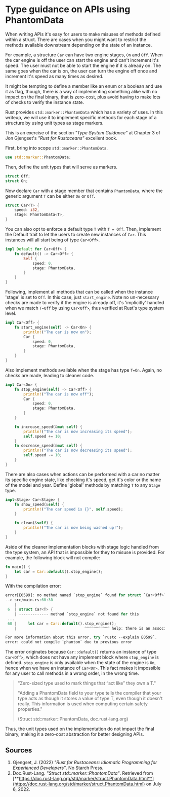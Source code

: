 # Type guidance on APIs using PhantomData

When writing APIs it's easy for users to make misuses of methods defined within a struct. There are cases when you might want to restrict the methods available downstream depending on the state of an instance.


For example, a structure `Car` can have two engine stages, `On` and `Off`. When the car engine is off the user can start the engine and can't increment it's speed. The user must not be able to start the engine if it is already on. The same goes when the car is on, the user can turn the engine off once and increment it's speed as many times as desired.


It might be tempting to define a member like an enum or a boolean and use it as flag, though, there is a way of implementing something alike with no impact on the final binary, that is zero-cost, plus avoid having to make lots of checks to verify the instance state.


Rust provides `std::marker::PhantomData` which has a variety of uses. In this writeup, we will use it to implement specific methods for each stage of a structure by using unit types as stage markers.

This is an exercise of the section *"Type System Guidance"* at Chapter 3 of Jon Gjengset's *"Rust for Rustaceans"* excellent book.

First, bring into scope `std::marker::PhantomData`.

```rust
use std::marker::PhantomData;
```

Then, define the unit types that will serve as markers.

```rust
struct Off;
struct On;
```

Now declare `Car` with a stage member that contains `PhantomData`, where the generic argument `T` can be either `On` or `Off`.

```rust
struct Car<T> {
    speed: i32,
    stage: PhantomData<T>,
}
```

You can also opt to enforce a default type `T` with `T = Off`.
Then, implement the Default trait to let the users to create new instances of `Car`. 
This instances will all start being of type `Car<Off>`.

```rust
impl Default for Car<Off> {
    fn default() -> Car<Off> {
        Self {
            speed: 0,
            stage: PhantomData,
        }
    }
}
```

Following, implement all methods that can be called when the instance 'stage' is set to `Off`. 
In this case, just `start_engine`. 
Note no un-necessary checks are made to verify if the engine is already off, 
it's 'implicitly' handled when we match `T=Off` by using `Car<Off>`, thus verified at Rust's type system level. 

```rust
impl Car<Off> {
    fn start_engine(self) -> Car<On> {
        println!("The car is now on");
        Car {
            speed: 0,
            stage: PhantomData,
        }
    }
}
```

Also implement methods available when the stage has type `T=On`.
Again, no checks are made, leading to cleaner code.

```rust
impl Car<On> {
    fn stop_engine(self) -> Car<Off> {
        println!("The car is now off");
        Car {
            speed: 0,
            stage: PhantomData,
        }
    }

    fn increase_speed(&mut self) {
        println!("The car is now increasing its speed");
        self.speed += 10;
    }
    fn decrease_speed(&mut self) {
        println!("The car is now decreasing its speed");
        self.speed -= 10;
    }
}
```

There are also cases when actions can be performed with a car no matter its specific engine state,
like checking it's speed, get it's color or the name of the model and year.
Define 'global' methods by matching `T` to any `Stage` type.

```rust
impl<Stage> Car<Stage> {
    fn show_speed(&self) {
        println!("The car speed is {}", self.speed);
    }

    fn clean(&self) {
        println!("The car is now being washed up!");
    }
}
```

Aside of the cleaner implementation blocks with stage logic handled from the type system, an
API that is impossible for they to misuse is provided. For example, the following block will not compile:

```rust
fn main() {
    let car = Car::default().stop_engine();
}
```

With the compilation error: 

```rust
error[E0599]: no method named `stop_engine` found for struct `Car<Off>` in the current scope
--> src/main.rs:60:30
    |
 6  | struct Car<T> {
    | ------------- method `stop_engine` not found for this
 ...
 60 |     let car = Car::default().stop_engine();
    |                              ^^^^^^^^^^^ help: there is an associated function with a similar name: `start_engine`

For more information about this error, try `rustc --explain E0599`.
error: could not compile `phantom` due to previous error
```

The error originates because `Car::default()` returns an instance of type `Car<Off>`, which does not have any implement block where `stop_engine` is defined. 
`stop_engine` is only available when the state of the engine is `On`, hence when we have an instance of `Car<On>`.
This fact makes it impossible for any user to call methods in a wrong order, in the wrong time.


> "Zero-sized type used to mark things that “act like” they own a T."
>
> "Adding a PhantomData field to your type tells the compiler that your type acts as though it stores a value of type T, even though it doesn't really. This information is used when computing certain safety properties."
> 
> (Struct std::marker::PhantomData, doc.rust-lang.org)

Thus, the unit types used on the implementation do not impact the final binary, making it a zero-cost abstraction for better designing APIs. 

## Sources
1. Gjengset, J. (2022) *"Rust for Rustaceans: Idiomatic Programming for Experienced Developers"*. No Starch Press.
2. Doc.Rust-Lang. *"Struct std::marker::PhantomData"*. Retrieved from [**https://doc.rust-lang.org/std/marker/struct.PhantomData.html**](https://doc.rust-lang.org/std/marker/struct.PhantomData.html) on July 6, 2022.
